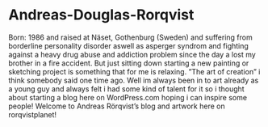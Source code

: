 # Andreas-Douglas-Rorqvist
Born: 1986 and raised at Näset, Gothenburg (Sweden) and suffering from borderline personality disorder aswell as asperger syndrom and fighting against a heavy drug abuse and addiction problem since the day a lost my brother in a fire accident. But just sitting down starting a new painting or sketching project is something that for me is relaxing. ”The art of creation” i think somebody said one time ago. Well im always been in to art already as a young guy and always felt i had some kind of talent for it so i thought about starting a blog here on WordPress.com hoping i can inspire some people! Welcome to Andreas Rörqvist’s blog and artwork here on rorqvistplanet!
